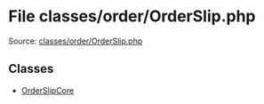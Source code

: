 File classes/order/OrderSlip.php
=========

Source: [classes/order/OrderSlip.php](https://github.com/PrestaShop/PrestaShop/blob/1.6.0.9/classes/order/OrderSlip.php)


Classes
-------

* [OrderSlipCore](class.OrderSlipCore.md)

